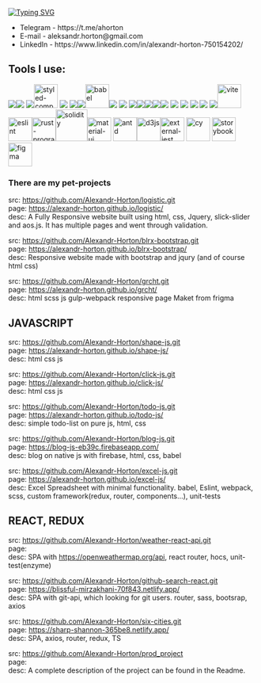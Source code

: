 [![Typing SVG](https://readme-typing-svg.herokuapp.com?color=%23F765D6&lines=Hi%2C+I'm+Alexander+Horton)](https://git.io/typing-svg) <br>

<ul>
<li>Telegram - https://t.me/ahorton </li>
<li>E-mail - aleksandr.horton@gmail.com </li>
<li>LinkedIn - https://www.linkedin.com/in/alexandr-horton-750154202/ </li>
</ul>



<h2>Tools I use:</h2>

<img src="https://img.icons8.com/color/48/000000/html-5.png"/><img src="https://img.icons8.com/color/48/000000/css3.png"/>
<img src="https://img.icons8.com/color/48/000000/sass.png"/><img width="48" height="48" src="https://img.icons8.com/color/48/styled-components.png" alt="styled-components"/>
<img src="https://img.icons8.com/color/48/000000/bootstrap.png"/>
<img src="https://img.icons8.com/color/48/000000/javascript.png"/><img src="https://img.icons8.com/color/48/000000/typescript.png"/><img width="48" height="48" src="https://img.icons8.com/dusk/48/babel.png" alt="babel"/><img src="https://img.icons8.com/color/48/000000/nodejs.png"/>
<img src="https://img.icons8.com/color/48/000000/firebase.png"/>
<img src="https://img.icons8.com/color/48/000000/react-native.png"/><img src="https://img.icons8.com/color/48/000000/redux.png"/><img src="https://img.icons8.com/color/48/000000/git.png"/><img src="https://img.icons8.com/external-tal-revivo-shadow-tal-revivo/48/000000/external-gulp-an-open-source-javascript-toolkit-by-fractal-innovations-logo-shadow-tal-revivo.png"/><img src="https://img.icons8.com/color/48/000000/webpack.png"/>
<img src="https://img.icons8.com/color/48/000000/graphql.png"/>
<img src="https://img.icons8.com/color/48/000000/mongodb.png"/>
<img src="https://img.icons8.com/fluency/48/000000/node-js.png"/>
<img src="https://img.icons8.com/external-tal-revivo-color-tal-revivo/46/000000/external-yarn-fast-reliable-and-secure-dependency-management-web-portal-logo-color-tal-revivo.png"/> 
<img src="https://img.icons8.com/external-tal-revivo-shadow-tal-revivo/34/000000/external-jquery-is-a-javascript-library-designed-to-simplify-html-logo-shadow-tal-revivo.png"/><img width="48" height="48" src="https://img.icons8.com/color/48/vite.png" alt="vite"/><img width="48" height="48" src="https://img.icons8.com/color/48/eslint.png" alt="eslint"/><img width="48" height="48" src="https://img.icons8.com/nolan/48/rust-programming-language--v1.png" alt="rust-programming-language--v1"/><img width="64" height="64" src="https://img.icons8.com/nolan/64/solidity.png" alt="solidity"/><img width="48" height="48" src="https://img.icons8.com/color/48/material-ui.png" alt="material-ui"/> <img width="48" height="48" src="https://gw.alipayobjects.com/zos/rmsportal/KDpgvguMpGfqaHPjicRK.svg" alt="antd"/><img width="48" height="48" src="https://img.icons8.com/external-tal-revivo-filled-tal-revivo/48/external-d3js-a-javascript-library-for-producing-dynamic-interactive-data-visualizations-in-web-browsers-logo-filled-tal-revivo.png" alt="d3js"/><img width="48" height="48" src="https://img.icons8.com/external-tal-revivo-color-tal-revivo/48/external-jest-can-collect-code-coverage-information-from-entire-projects-logo-color-tal-revivo.png" alt="external-jest"/>
<img width="48" height="48" src="https://static-00.iconduck.com/assets.00/cypress-icon-512x511-29zvfts6.png" alt="cy"/>
<img width="48" height="48" src="https://asset.brandfetch.io/idUvi7-4xj/idMzkPrDqo.png" alt="storybook"/>
<img width="48" height="48" src="https://img.icons8.com/color/48/figma--v1.png" alt="figma"/>



<h3>There are my pet-projects</h3>

src: https://github.com/Alexandr-Horton/logistic.git <br>
page: https://alexandr-horton.github.io/logistic/ <br>
desc: A Fully Responsive website built using html, css, Jquery, slick-slider and aos.js. It has multiple pages and went through validation.

src: https://github.com/Alexandr-Horton/blrx-bootstrap.git <br>
page: https://alexandr-horton.github.io/blrx-bootstrap/ <br>
desc: Responsive website made with bootstrap and jqury (and of course html css)

src: https://github.com/Alexandr-Horton/grcht.git <br>
page: https://alexandr-horton.github.io/grcht/ <br>
desc: html scss js gulp-webpack responsive page Maket from frigma

<h2>JAVASCRIPT</h2>

src: https://github.com/Alexandr-Horton/shape-js.git <br>
page: https://alexandr-horton.github.io/shape-js/ <br>
desc: html css js

src: https://github.com/Alexandr-Horton/click-js.git <br>
page: https://alexandr-horton.github.io/click-js/ <br>
desc: html css js

src: https://github.com/Alexandr-Horton/todo-js.git <br>
page: https://alexandr-horton.github.io/todo-js/ <br>
desc: simple todo-list on pure js, html, css

src: https://github.com/Alexandr-Horton/blog-js.git <br>
page: https://blog-js-eb39c.firebaseapp.com/ <br>
desc: blog on native js with firebase, html, css, babel

src: https://github.com/Alexandr-Horton/excel-js.git <br>
page: https://alexandr-horton.github.io/excel-js/ <br>
desc: Excel Spreadsheet with minimal functionality. babel, Eslint, webpack, scss, custom framework(redux, router, components...), unit-tests

<h2>REACT, REDUX</h2>

src: https://github.com/Alexandr-Horton/weather-react-api.git <br>
page: <br>
desc: SPA with https://openweathermap.org/api, react router, hocs, unit-test(enzyme)

src: https://github.com/Alexandr-Horton/github-search-react.git <br>
page: https://blissful-mirzakhani-70f843.netlify.app/ <br>
desc: SPA with git-api, which looking for git users. router, sass, bootsrap, axios

src: https://github.com/Alexandr-Horton/six-cities.git <br>
page: https://sharp-shannon-365be8.netlify.app/ <br>
desc: SPA, axios, router, redux, TS

src: https://github.com/Alexandr-Horton/prod_project <br>
page:  <br>
desc: A complete description of the project can be found in the Readme.



